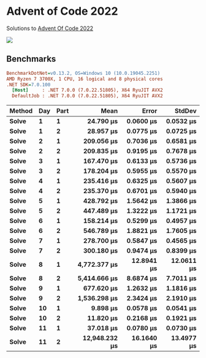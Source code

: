 Advent of Code 2022
===================

Solutions to [Advent Of Code 2022](http://adventofcode.com/2022)

![](https://github.com/adamrodger/advent-2022/workflows/Build%20and%20Test/badge.svg)

Benchmarks
----------

``` ini
BenchmarkDotNet=v0.13.2, OS=Windows 10 (10.0.19045.2251)
AMD Ryzen 7 3700X, 1 CPU, 16 logical and 8 physical cores
.NET SDK=7.0.100
  [Host]     : .NET 7.0.0 (7.0.22.51805), X64 RyuJIT AVX2
  DefaultJob : .NET 7.0.0 (7.0.22.51805), X64 RyuJIT AVX2
```

| Method | Day | Part |          Mean |      Error |     StdDev |
|------- |---- |----- |--------------:|-----------:|-----------:|
|  **Solve** |   **1** |    **1** |     **24.790 μs** |  **0.0600 μs** |  **0.0532 μs** |
|  **Solve** |   **1** |    **2** |     **28.957 μs** |  **0.0775 μs** |  **0.0725 μs** |
|  **Solve** |   **2** |    **1** |    **209.056 μs** |  **0.7036 μs** |  **0.6581 μs** |
|  **Solve** |   **2** |    **2** |    **209.835 μs** |  **0.9195 μs** |  **0.7678 μs** |
|  **Solve** |   **3** |    **1** |    **167.470 μs** |  **0.6133 μs** |  **0.5736 μs** |
|  **Solve** |   **3** |    **2** |    **178.204 μs** |  **0.5955 μs** |  **0.5570 μs** |
|  **Solve** |   **4** |    **1** |    **235.416 μs** |  **0.6325 μs** |  **0.5607 μs** |
|  **Solve** |   **4** |    **2** |    **235.370 μs** |  **0.6701 μs** |  **0.5940 μs** |
|  **Solve** |   **5** |    **1** |    **428.792 μs** |  **1.5642 μs** |  **1.3866 μs** |
|  **Solve** |   **5** |    **2** |    **447.489 μs** |  **1.3222 μs** |  **1.1721 μs** |
|  **Solve** |   **6** |    **1** |    **158.214 μs** |  **0.5299 μs** |  **0.4957 μs** |
|  **Solve** |   **6** |    **2** |    **546.789 μs** |  **1.8821 μs** |  **1.7605 μs** |
|  **Solve** |   **7** |    **1** |    **278.700 μs** |  **0.5847 μs** |  **0.4565 μs** |
|  **Solve** |   **7** |    **2** |    **300.180 μs** |  **0.9474 μs** |  **0.8399 μs** |
|  **Solve** |   **8** |    **1** |  **4,772.377 μs** | **12.8941 μs** | **12.0611 μs** |
|  **Solve** |   **8** |    **2** |  **5,414.666 μs** |  **8.6874 μs** |  **7.7011 μs** |
|  **Solve** |   **9** |    **1** |    **677.620 μs** |  **1.2632 μs** |  **1.1816 μs** |
|  **Solve** |   **9** |    **2** |  **1,536.298 μs** |  **2.3424 μs** |  **2.1910 μs** |
|  **Solve** |  **10** |    **1** |      **9.898 μs** |  **0.0578 μs** |  **0.0541 μs** |
|  **Solve** |  **10** |    **2** |     **11.820 μs** |  **0.2168 μs** |  **0.1921 μs** |
|  **Solve** |  **11** |    **1** |     **37.018 μs** |  **0.0780 μs** |  **0.0730 μs** |
|  **Solve** |  **11** |    **2** | **12,948.232 μs** | **16.1640 μs** | **13.4977 μs** |
